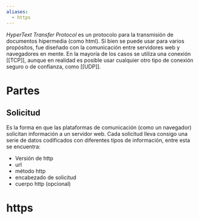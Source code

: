 ```yaml
---
aliases:
  - https
---
```

_HyperText Transfer Protocol_ es un protocolo para la transmisión de documentos hipermedia (como html). Si bien se puede usar para varios propósitos, fue diseñado con la comunicación entre servidores web y navegadores en mente.
En la mayoría de los casos se utiliza una conexión [[TCP]], aunque en realidad es posible usar cualquier otro tipo de conexión seguro o de confianza, como [[UDP]].
# Partes
## Solicitud
Es la forma en que las plataformas de comunicación (como un navegador) solicitan información a un servidor web. Cada solicitud lleva consigo una serie de datos codificados con diferentes tipos de información, entre esta se encuentra:
- Versión de http
- url
- método http
- encabezado de solicitud
- cuerpo http (opcional)
# https